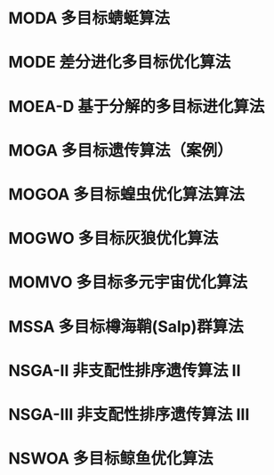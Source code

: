 # MODA 多目标蜻蜓算法
# MODE 差分进化多目标优化算法
# MOEA-D 基于分解的多目标进化算法
# MOGA 多目标遗传算法（案例）
# MOGOA 多目标蝗虫优化算法算法
# MOGWO 多目标灰狼优化算法
# MOMVO 多目标多元宇宙优化算法
# MSSA 多目标樽海鞘(Salp)群算法
# NSGA-II 非支配性排序遗传算法 II
# NSGA-III 非支配性排序遗传算法 III
# NSWOA 多目标鲸鱼优化算法
